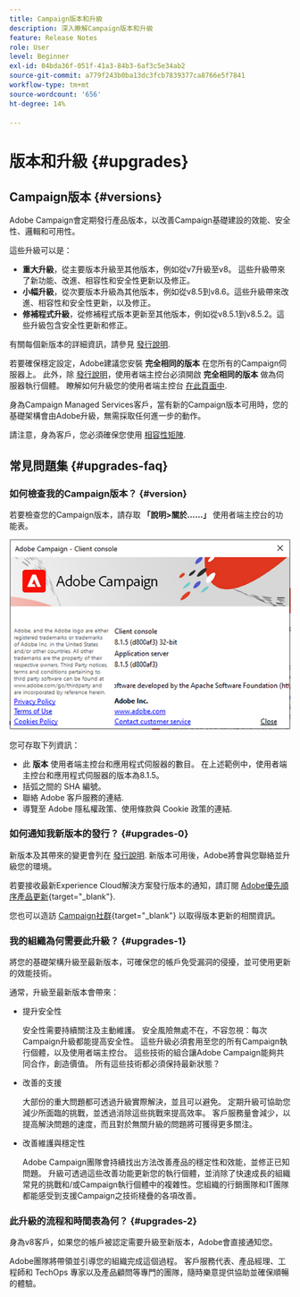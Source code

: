 ```yaml
---
title: Campaign版本和升級
description: 深入瞭解Campaign版本和升級
feature: Release Notes
role: User
level: Beginner
exl-id: 04bda36f-051f-41a3-84b3-6af3c5e34ab2
source-git-commit: a779f243b0ba13dc3fcb7839377ca8766e5f7841
workflow-type: tm+mt
source-wordcount: '656'
ht-degree: 14%

---
```


# 版本和升級 {#upgrades}

## Campaign版本 {#versions}

Adobe Campaign會定期發行產品版本，以改善Campaign基礎建設的效能、安全性、邏輯和可用性。

這些升級可以是：

* **重大升級**，從主要版本升級至其他版本，例如從v7升級至v8。 這些升級帶來了新功能、改進、相容性和安全性更新以及修正。
* **小幅升級**，從次要版本升級為其他版本，例如從v8.5到v8.6。這些升級帶來改進、相容性和安全性更新，以及修正。
* **修補程式升級**，從修補程式版本更新至其他版本，例如從v8.5.1到v8.5.2。這些升級包含安全性更新和修正。

有關每個新版本的詳細資訊，請參見 [發行說明](release-notes.md).

若要確保穩定設定，Adobe建議您安裝 **完全相同的版本** 在您所有的Campaign伺服器上。 此外，除 [發行說明](release-notes.md)，使用者端主控台必須開啟 **完全相同的版本** 做為伺服器執行個體。 瞭解如何升級您的使用者端主控台 [在此頁面中](../start/connect.md#upgrade-ac-console).

身為Campaign Managed Services客戶，當有新的Campaign版本可用時，您的基礎架構會由Adobe升級，無需採取任何進一步的動作。

請注意，身為客戶，您必須確保您使用 [相容性矩陣](compatibility-matrix.md).


## 常見問題集 {#upgrades-faq}

### 如何檢查我的Campaign版本？ {#version}

若要檢查您的Campaign版本，請存取 **「說明>關於……」** 使用者端主控台的功能表。

![](assets/ac-version.png)

您可存取下列資訊：

* 此 **版本** 使用者端主控台和應用程式伺服器的數目。 在上述範例中，使用者端主控台和應用程式伺服器的版本為8.1.5。
* 括弧之間的 SHA 編號。
* 聯絡 Adobe 客戶服務的連結.
* 導覽至 Adobe 隱私權政策、使用條款與 Cookie 政策的連結.

### 如何通知我新版本的發行？ {#upgrades-0}

新版本及其帶來的變更會列在 [發行說明](release-notes.md). 新版本可用後，Adobe將會與您聯絡並升級您的環境。

若要接收最新Experience Cloud解決方案發行版本的通知，請訂閱 [Adobe優先順序產品更新](https://www.adobe.com/tw/subscription/priority-product-update.html){target="_blank"}.

您也可以造訪 [Campaign社群](https://experienceleaguecommunities.adobe.com/t5/custom/page/page-id/Community-TopicsPage?style=all&amp;sort=date&amp;order=desc&amp;filters=adobe-campaign-classic-community&amp;topic=Campaign+v8){target="_blank"} 以取得版本更新的相關資訊。


### 我的組織為何需要此升級？ {#upgrades-1}

將您的基礎架構升級至最新版本，可確保您的帳戶免受漏洞的侵擾，並可使用更新的效能技術。

通常，升級至最新版本會帶來：

* 提升安全性

  安全性需要持續關注及主動維護。 安全風險無處不在，不容忽視：每次Campaign升級都能提高安全性。 這些升級必須套用至您的所有Campaign執行個體，以及使用者端主控台。 這些技術的組合讓Adobe Campaign能夠共同合作，創造價值。 所有這些技術都必須保持最新狀態？

* 改善的支援

  大部份的重大問題都可透過升級實際解決，並且可以避免。 定期升級可協助您減少所面臨的挑戰，並透過消除這些挑戰來提高效率。 客戶服務量會減少，以提高解決問題的速度，而且對於無關升級的問題將可獲得更多關注。


* 改善維護與穩定性

  Adobe Campaign團隊會持續找出方法改善產品的穩定性和效能，並修正已知問題。 升級可透過這些改善功能更新您的執行個體，並消除了快速成長的組織常見的挑戰和/或Campaign執行個體中的複雜性。您組織的行銷團隊和IT團隊都能感受到支援Campaign之技術棧疊的各項改善。


### 此升級的流程和時間表為何？ {#upgrades-2}

身為v8客戶，如果您的帳戶被認定需要升級至新版本，Adobe會直接通知您。

Adobe團隊將帶領並引導您的組織完成這個過程。 客戶服務代表、產品經理、工程師和 TechOps 專家以及產品顧問等專門的團隊，隨時樂意提供協助並確保順暢的體驗。
